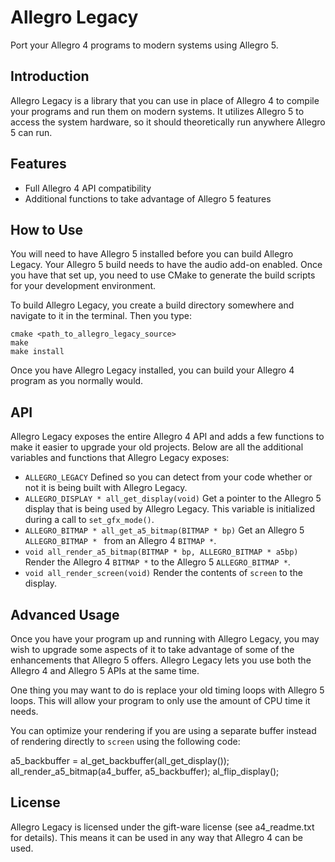 # Allegro Legacy

Port your Allegro 4 programs to modern systems using Allegro 5.

## Introduction

Allegro Legacy is a library that you can use in place of Allegro 4 to compile
your programs and run them on modern systems. It utilizes Allegro 5 to access
the system hardware, so it should theoretically run anywhere Allegro 5 can run.

## Features

* Full Allegro 4 API compatibility
* Additional functions to take advantage of Allegro 5 features

## How to Use

You will need to have Allegro 5 installed before you can build Allegro Legacy.
Your Allegro 5 build needs to have the audio add-on enabled. Once you have that
set up, you need to use CMake to generate the build scripts for your
development environment.

To build Allegro Legacy, you create a build directory somewhere and navigate to
it in the terminal. Then you type:

    cmake <path_to_allegro_legacy_source>
    make
    make install

Once you have Allegro Legacy installed, you can build your Allegro 4 program as
you normally would.

## API

Allegro Legacy exposes the entire Allegro 4 API and adds a few functions to
make it easier to upgrade your old projects. Below are all the additional
variables and functions that Allegro Legacy exposes:

* `ALLEGRO_LEGACY`
  Defined so you can detect from your code whether or not it is being built
  with Allegro Legacy.
* `ALLEGRO_DISPLAY * all_get_display(void)`
  Get a pointer to the Allegro 5 display that is being used by Allegro Legacy.
  This variable is initialized during a call to `set_gfx_mode()`.
* `ALLEGRO_BITMAP * all_get_a5_bitmap(BITMAP * bp)`
  Get an Allegro 5 `ALLEGRO_BITMAP * ` from an Allegro 4 `BITMAP *`.
* `void all_render_a5_bitmap(BITMAP * bp, ALLEGRO_BITMAP * a5bp)`
  Render the Allegro 4 `BITMAP *` to the Allegro 5 `ALLEGRO_BITMAP *`.
* `void all_render_screen(void)`
  Render the contents of `screen` to the display.

## Advanced Usage

Once you have your program up and running with Allegro Legacy, you may wish to
upgrade some aspects of it to take advantage of some of the enhancements that
Allegro 5 offers. Allegro Legacy lets you use both the Allegro 4 and Allegro 5
APIs at the same time.

One thing you may want to do is replace your old timing loops with Allegro 5
loops. This will allow your program to only use the amount of CPU time it
needs.

You can optimize your rendering if you are using a separate buffer instead of
rendering directly to `screen` using the following code:

  a5_backbuffer = al_get_backbuffer(all_get_display());
	all_render_a5_bitmap(a4_buffer, a5_backbuffer);
	al_flip_display();

## License

Allegro Legacy is licensed under the gift-ware license (see a4_readme.txt for
details). This means it can be used in any way that Allegro 4 can be used.
